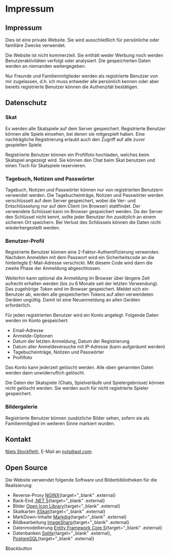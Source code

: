 
# Impressum

## Impressum

Dies ist eine private Website.
Sie wird ausschließlich für persönliche oder familiäre Zwecke verwendet.

Die Website ist nicht kommerziell.
Sie enthält weder Werbung noch werden Benutzeraktivitäten verfolgt oder analysiert.
Die gespeicherten Daten werden an niemanden weitergegeben.

Nur Freunde und Familienmitglieder werden als registrierte Benutzer von mir zugelassen, d.h.
ich muss entweder alle persönlich kennen oder aber bereits registrierte Benutzer können die
Authenzität bestätigen.

## Datenschutz

### Skat

Es werden alle Skatspiele auf dem Server gespeichert. Registrierte Benutzer können alle Spiele einsehen,
bei denen sie mitgespielt haben. Eine nachträgliche Registrierung erlaubt auch den Zugriff auf alle
zuvor gespielten Spiele.

Registrierte Benutzer können ein Profilfoto hochladen, welches beim Skatspiel angezeigt wird.
Sie können den Chat beim Skat benutzen und einen Tisch für Skatspiele reservieren.

### Tagebuch, Notizen und Passwörter

Tagebuch, Notizen und Passwörter können nur von registrierten Benutzern verwendet werden.
Die Tagebucheinträge, Notizen und Passwörter werden verschlüsselt auf dem Server gespeichert,
wobei die Ver- und Entschlüsselung nur auf dem Client (im Browser) stattfindet.
Der verwendete Schlüssel kann im Browser gespeichert werden.
Da der Server den Schlüssel nicht kennt, sollte jeder Benutzer ihn *zusätzlich* an einem sicheren Ort
speichern. Bei Verlust des Schlüssels können die Daten nicht wiederhergestellt werden.

### Benutzer-Profil

Registrierte Benutzer können eine 2-Faktor-Authentifizierung verwenden.
Nachdem Anmelden mit dem Passwort wird ein Sicherheitscode an die hinterlegte E-Mail-Adresse verschickt.
Mit diesem Code wird dann die zweite Phase der Anmeldung abgeschlossen.

Weiterhin kann optional die Anmeldung im Browser über längere Zeit aufrecht erhalten werden
(bis zu 6 Monate seit der letzten Verwendung). Das zugehörige *Token* wird im Browser gespeichert.
Meldet sich ein Benutzer ab, werden alle gespeicherten Tokens auf allen verwendeten Geräten ungültig.
Damit ist eine Neuanmeldung an allen Geräten erforderlich.

Für jeden registrierten Benutzer wird ein Konto angelegt. Folgende Daten werden im Konto gespeichert:
- Email-Adresse
- Anmelde-Optionen
- Datum der letzten Anmeldung, Datum der Registrierung
- Datum aller Anmeldeversuche mit IP-Adresse (kann aufgeräumt werden)
- Tagebucheinträge, Notizen und Passwörter
- Profilfoto

Das Konto kann jederzeit gelöscht werden. Alle oben genannten Daten werden dann
unwiderruflich gelöscht.

Die Daten der Skatspiele (Chats, Spielverläufe und Spielergebnisse) können nicht gelöscht werden.
Sie werden auch für nicht registrierte Spieler gespeichert.

### Bildergalerie

Registrierte Benutzer können zusätzliche Bilder sehen, sofern
sie als Familienmitglied im weiteren Sinne markiert wurden.

## Kontakt

[Niels Stockfleth](/markdown?page=homepage), E-Mail an <nyls@aol.com>. 

## Open Source

Die Website verwendet folgende Software und Bilderbibliotheken für die Realisierung:

- Reverse-Proxy [NGINX](https://www.nginx.com){target="_blank" .external}
- Back-End [.NET 5](https://docs.microsoft.com/en-us/dotnet/core/dotnet-five){target="_blank" .external}
- Bilder [Open Icon Library](https://sourceforge.net/projects/openiconlibrary){target="_blank" .external}
- Skatkarten [XSkat](http://xskat.de/xskat-cards-de.html){target="_blank" .external}
- MarkDown-Inhalte [Markdig](https://github.com/xoofx/markdig){target="_blank" .external}
- Bildbearbeitung [ImageSharp](https://github.com/SixLabors/ImageSharp){target="_blank" .external}
- Datenmodellierung [Entity Framework Core 5](https://docs.microsoft.com/de-de/ef/core/what-is-new/ef-core-5.0/whatsnew){target="_blank" .external}
- Datenbanken [Sqlite](https://www.nuget.org/packages/Microsoft.EntityFrameworkCore.Sqlite){target="_blank" .external}, [PostgreSQL](https://www.nuget.org/packages/Npgsql){target="_blank" .external}

$backbutton